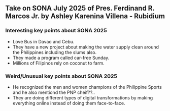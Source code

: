 ## Take on SONA July 2025 of Pres. Ferdinand R. Marcos Jr. by Ashley Karenina Villena - Rubidium

### Interesting key points about SONA 2025
* Love Bus in Davao and Cebu.
* They have a new project about making the water supply clean around the Philippines including the slums also.
* They made a program called car-free Sunday.
* Millions of Filipinos rely on coconut to farm.

### Weird/Unusual key points about SONA 2025
* He recognized the men and women champions of the Philippine Sports and he also mentiond the PNP cheif??..
* They are doing different types of digital transformations by making everything online instead of doing them face-to-face.
